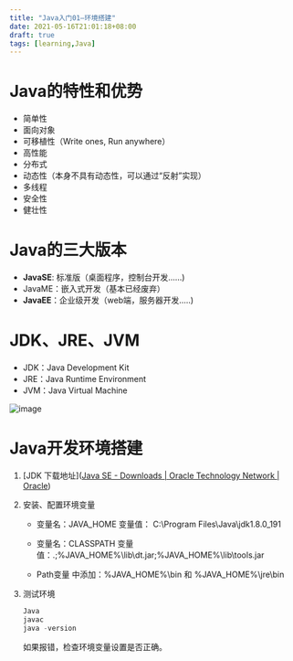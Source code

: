 ```yaml
---
title: "Java入门01—环境搭建"
date: 2021-05-16T21:01:18+08:00
draft: true
tags: [learning,Java]
---
```


# Java的特性和优势

- 简单性
- 面向对象
- 可移植性（Write ones, Run anywhere）
- 高性能
- 分布式
- 动态性（本身不具有动态性，可以通过“反射”实现）
- 多线程
- 安全性
- 健壮性

# Java的三大版本

- **JavaSE**:  标准版（桌面程序，控制台开发......)
- JavaME：嵌入式开发（基本已经废弃）
- **JavaEE**：企业级开发（web端，服务器开发.....)

# JDK、JRE、JVM

- JDK：Java Development Kit
- JRE：Java Runtime Environment
- JVM：Java Virtual Machine

![image](https://cdn.jsdelivr.net/gh/Graundcian/images@master/blog/image.v0efhp6of2o.png)





# Java开发环境搭建

1. [JDK 下载地址]([Java SE - Downloads | Oracle Technology Network | Oracle](https://www.oracle.com/java/technologies/javase-downloads.html))

2. 安装、配置环境变量

   - 变量名：JAVA_HOME  变量值：  C:\Program Files\Java\jdk1.8.0_191
   
   - 变量名：CLASSPATH   变量值：.;%JAVA_HOME%\lib\dt.jar;%JAVA_HOME%\lib\tools.jar
   - Path变量 中添加：%JAVA_HOME%\bin  和  %JAVA_HOME%\jre\bin
   
3. 测试环境

   ```powershell
   Java
   javac
   java -version
   ```

   如果报错，检查环境变量设置是否正确。

